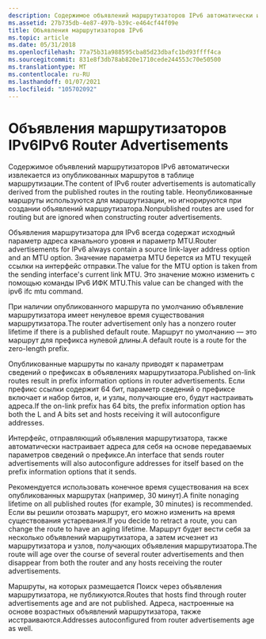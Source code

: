 ```yaml
---
description: Содержимое объявлений маршрутизаторов IPv6 автоматически извлекается из опубликованных маршрутов в таблице маршрутизации. Неопубликованные маршруты используются для маршрутизации, но игнорируются при создании объявлений маршрутизатора.
ms.assetid: 27b735db-4e87-497b-b39c-e464cf44f09e
title: Объявления маршрутизаторов IPv6
ms.topic: article
ms.date: 05/31/2018
ms.openlocfilehash: 77a75b31a988595cba85d23dbafc1bd93ffff4ca
ms.sourcegitcommit: 831e8f3db78ab820e1710cede244553c70e50500
ms.translationtype: MT
ms.contentlocale: ru-RU
ms.lasthandoff: 01/07/2021
ms.locfileid: "105702092"
---
```

# <a name="ipv6-router-advertisements"></a><span data-ttu-id="b01aa-104">Объявления маршрутизаторов IPv6</span><span class="sxs-lookup"><span data-stu-id="b01aa-104">IPv6 Router Advertisements</span></span>

<span data-ttu-id="b01aa-105">Содержимое объявлений маршрутизаторов IPv6 автоматически извлекается из опубликованных маршрутов в таблице маршрутизации.</span><span class="sxs-lookup"><span data-stu-id="b01aa-105">The content of IPv6 router advertisements is automatically derived from the published routes in the routing table.</span></span> <span data-ttu-id="b01aa-106">Неопубликованные маршруты используются для маршрутизации, но игнорируются при создании объявлений маршрутизатора.</span><span class="sxs-lookup"><span data-stu-id="b01aa-106">Nonpublished routes are used for routing but are ignored when constructing router advertisements.</span></span>

<span data-ttu-id="b01aa-107">Объявления маршрутизатора для IPv6 всегда содержат исходный параметр адреса канального уровня и параметр MTU.</span><span class="sxs-lookup"><span data-stu-id="b01aa-107">Router advertisements for IPv6 always contain a source link-layer address option and an MTU option.</span></span> <span data-ttu-id="b01aa-108">Значение параметра MTU берется из MTU текущей ссылки на интерфейс отправки.</span><span class="sxs-lookup"><span data-stu-id="b01aa-108">The value for the MTU option is taken from the sending interface's current link MTU.</span></span> <span data-ttu-id="b01aa-109">Это значение можно изменить с помощью команды IPv6 ИФК MTU.</span><span class="sxs-lookup"><span data-stu-id="b01aa-109">This value can be changed with the ipv6 ifc mtu command.</span></span>

<span data-ttu-id="b01aa-110">При наличии опубликованного маршрута по умолчанию объявление маршрутизатора имеет ненулевое время существования маршрутизатора.</span><span class="sxs-lookup"><span data-stu-id="b01aa-110">The router advertisement only has a nonzero router lifetime if there is a published default route.</span></span> <span data-ttu-id="b01aa-111">Маршрут по умолчанию — это маршрут для префикса нулевой длины.</span><span class="sxs-lookup"><span data-stu-id="b01aa-111">A default route is a route for the zero-length prefix.</span></span>

<span data-ttu-id="b01aa-112">Опубликованные маршруты по каналу приводят к параметрам сведений о префиксах в объявлениях маршрутизатора.</span><span class="sxs-lookup"><span data-stu-id="b01aa-112">Published on-link routes result in prefix information options in router advertisements.</span></span> <span data-ttu-id="b01aa-113">Если префикс ссылки содержит 64 бит, параметр сведений о префиксе включает и набор битов, и, и узлы, получающие его, будут настраивать адреса.</span><span class="sxs-lookup"><span data-stu-id="b01aa-113">If the on-link prefix has 64 bits, the prefix information option has both the L and A bits set and hosts receiving it will autoconfigure addresses.</span></span>

<span data-ttu-id="b01aa-114">Интерфейс, отправляющий объявления маршрутизатора, также автоматически настраивает адреса для себя на основе передаваемых параметров сведений о префиксе.</span><span class="sxs-lookup"><span data-stu-id="b01aa-114">An interface that sends router advertisements will also autoconfigure addresses for itself based on the prefix information options that it sends.</span></span>

<span data-ttu-id="b01aa-115">Рекомендуется использовать конечное время существования на всех опубликованных маршрутах (например, 30 минут).</span><span class="sxs-lookup"><span data-stu-id="b01aa-115">A finite nonaging lifetime on all published routes (for example, 30 minutes) is recommended.</span></span> <span data-ttu-id="b01aa-116">Если вы решили отозвать маршрут, его можно изменить на время существования устаревания.</span><span class="sxs-lookup"><span data-stu-id="b01aa-116">If you decide to retract a route, you can change the route to have an aging lifetime.</span></span> <span data-ttu-id="b01aa-117">Маршрут будет вести себя за несколько объявлений маршрутизатора, а затем исчезнет из маршрутизатора и узлов, получающих объявления маршрутизатора.</span><span class="sxs-lookup"><span data-stu-id="b01aa-117">The route will age over the course of several router advertisements and then disappear from both the router and any hosts receiving the router advertisements.</span></span>

<span data-ttu-id="b01aa-118">Маршруты, на которых размещается Поиск через объявления маршрутизатора, не публикуются.</span><span class="sxs-lookup"><span data-stu-id="b01aa-118">Routes that hosts find through router advertisements age and are not published.</span></span> <span data-ttu-id="b01aa-119">Адреса, настроенные на основе возрастных объявлений маршрутизатора, также исстраиваются.</span><span class="sxs-lookup"><span data-stu-id="b01aa-119">Addresses autoconfigured from router advertisements age as well.</span></span>

 

 



